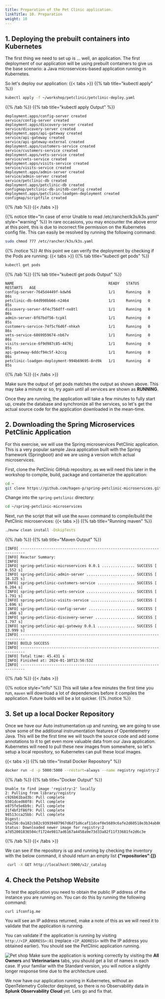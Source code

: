 ```yaml
---
title: Preparation of the Pet Clinic application. 
linkTitle: 10. Preparation
weight: 10
---
```


## 1. Deploying the prebuilt containers into Kubernetes

The first thing we need to set up is ... well, an application. The first deployment of our application will be using prebuilt containers to give us the base scenario: a Java microservices-based application running in Kubernetes.

So let's deploy our application:
{{< tabs >}}
{{% tab title="kubectl apply" %}}

```bash
kubectl apply -f ~/workshop/petclinic/petclinic-deploy.yaml
```

{{% /tab %}}
{{% tab title="kubectl apply Output" %}}

```text
deployment.apps/config-server created
service/config-server created
deployment.apps/discovery-server created
service/discovery-server created
deployment.apps/api-gateway created
service/api-gateway created
service/api-gateway-external created
deployment.apps/customers-service created
service/customers-service created
deployment.apps/vets-service created
service/vets-service created
deployment.apps/visits-service created
service/visits-service created
deployment.apps/admin-server created
service/admin-server created
service/petclinic-db created
deployment.apps/petclinic-db created
configmap/petclinic-db-initdb-config created
deployment.apps/petclinic-loadgen-deployment created
configmap/scriptfile created
```

{{% /tab %}}
{{< /tabs >}}

{{% notice title="In case of error Unable to read /etc/rancher/k3s/k3s.yaml" style="warning" %}}
In rare occasions, you may encounter the above error at this point, this is due to incorrect file permission on the Kubernetes config file. This can easily be resolved by running the following command:

``` bash
sudo chmod 777 /etc/rancher/k3s/k3s.yaml
```

{{% /notice %}}
At this point we can verify the deployment by checking if the Pods are running:
{{< tabs >}}
{{% tab title="kubectl get pods" %}}

```bash
kubectl get pods
```

{{% /tab %}}
{{% tab title="kubectl get pods Output" %}}

```text
NAME                                           READY   STATUS    RESTARTS   AGE
config-server-7645d4449f-kdwh6                 1/1     Running   0          86s
petclinic-db-64d998bb66-n2464                  1/1     Running   0          85s
discovery-server-6f4c756dff-nx8tl              1/1     Running   0          86s
admin-server-8f67bdf56-tcpkl                   1/1     Running   0          85s
customers-service-74f5cf6d6f-nhkxh             1/1     Running   0          86s
vets-service-6869959674-nb67v                  1/1     Running   0          86s
visits-service-6f9d987c85-4476j                1/1     Running   0          85s
api-gateway-6ddcf94c5f-k2ccg                   1/1     Running   0          86s
petclinic-loadgen-deployment-994b69695-8rd9k   1/1     Running   0          85s
```

{{% /tab %}}
{{< /tabs >}}

Make sure the output of get pods matches the output as shown above. This may take a minute or so, try again until all services are shown as **RUNNING**.  

Once they are running, the application will take a few minutes to  fully start up, create the database and synchronize all the services, so let's get the actual source code for the application downloaded in the mean-time.

## 2. Downloading the Spring Microservices PetClinic Application

 For this exercise, we will use the Spring microservices PetClinic application. This is a very popular sample Java application built with the Spring framework (Springboot) and we are using a version witch actual microservices.

First, clone the PetClinic GitHub repository, as we will need this later in the workshop to compile, build, package and containerize the application:

```bash
cd ~
git clone https://github.com/hagen-p/spring-petclinic-microservices.git
```

Change into the `spring-petclinic` directory:

```bash
cd ~/spring-petclinic-microservices
```

Next, run the script that will use the `maven` command to compile/build the PetClinic microservices:
{{< tabs >}}
{{% tab title="Running maven" %}}

```bash
./mvnw clean install -DskipTests
```

{{% /tab %}}
{{% tab title="Maven Output" %}}

```text
[INFO] ------------------------------------------------------------------------
[INFO] Reactor Summary:
[INFO]
[INFO] spring-petclinic-microservices 0.0.1 ............... SUCCESS [  0.552 s]
[INFO] spring-petclinic-admin-server ...................... SUCCESS [ 16.125 s]
[INFO] spring-petclinic-customers-service ................. SUCCESS [  6.204 s]
[INFO] spring-petclinic-vets-service ...................... SUCCESS [  1.791 s]
[INFO] spring-petclinic-visits-service .................... SUCCESS [  1.696 s]
[INFO] spring-petclinic-config-server ..................... SUCCESS [  1.466 s]
[INFO] spring-petclinic-discovery-server .................. SUCCESS [  1.797 s]
[INFO] spring-petclinic-api-gateway 0.0.1 ................. SUCCESS [ 13.999 s]
[INFO] ------------------------------------------------------------------------
[INFO] BUILD SUCCESS
[INFO] ------------------------------------------------------------------------
[INFO] Total time: 45.431 s
[INFO] Finished at: 2024-01-10T13:56:53Z
[INFO] ------------------------------------------------------------------------
```

{{% /tab %}}
{{< /tabs >}}

{{% notice style="info" %}}
This will take a few minutes the first time you run, `maven` will download a lot of dependencies before it compiles the application. Future builds will be a lot quicker.
{{% /notice %}}

## 3. Set up a local Docker Repository

Once we have our Auto instrumentation up and running, we are going to use show some  of the additional instrumentation features of Opentelemetry Java. This will be the first time we will touch the source code and add some annotations to it to get even more valuable data from our Java application. Kubernetes will need to pull these new images from somewhere, so let's setup a local repository, so Kubernetes can pull these local images.

{{< tabs >}}
{{% tab title="Install Docker Repository" %}}

```bash
docker run -d -p 5000:5000 --restart=always --name registry registry:2 
```

{{% /tab %}}
{{% tab title="Docker Output" %}}

``` text
Unable to find image 'registry:2' locally
2: Pulling from library/registry
c926b61bad3b: Pull complete 
5501dced60f8: Pull complete 
e875fe5e6b9c: Pull complete 
21f4bf2f86f9: Pull complete 
98513cca25bb: Pull complete 
Digest: sha256:0a182cb82c93939407967d6d71d6caf11dcef0e5689c6afe2d60518e3b34ab86
Status: Downloaded newer image for registry:2
a7d52001836504cf1724e9817ad6167a4458a9e73d33a82f11f33681fe2d6c3e
```

{{% /tab %}}
{{< /tabs >}}

We can see if the repository is up and running by checking the inventory with the below command, it should return an empty list 
**{"repositories":[]}**

```bash
 curl -X GET http://localhost:5000/v2/_catalog 
```

## 4. Check the Petshop Website

To test the application you need to obtain the public IP address of the instance you are running on. You can do this by running the following command:

```bash
curl ifconfig.me

```

You will see an IP address returned, make a note of this as we will need it to validate that the application is running.

You can validate if the application is running by visiting `http://<IP_ADDRESS>:81` (replace `<IP_ADDRESS>` with the IP address you obtained earlier). You should see the PetClinic application running.  

![Pet shop](../images/petclinic.png)
Make sure the application is working correctly by visiting the **All Owners** and **Veterinarians** tabs, you should get a list of names in each case. If your familiar with the Standard version, you will notice a slightly longer response time due to the architecture used.

We now have our application running in Kubernetes, without an OpenTelemetry Collector deployed, so there is no Observability data in **Splunk Observability Cloud** yet.
Lets go and fix that.
